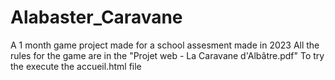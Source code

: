 # Alabaster_Caravane
A 1 month game project made for a school assesment made in 2023
All the rules for the game are in the "Projet web - La Caravane d'Albâtre.pdf"
To try the execute the accueil.html file
